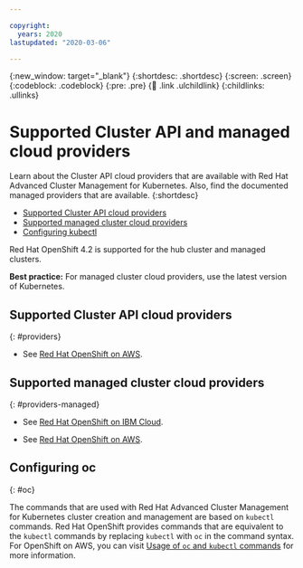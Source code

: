 ```yaml
---

copyright:
  years: 2020
lastupdated: "2020-03-06"

---
```


{:new_window: target="_blank"}
{:shortdesc: .shortdesc}
{:screen: .screen}
{:codeblock: .codeblock}
{:pre: .pre}
{:child: .link .ulchildlink}
{:childlinks: .ullinks}

# Supported Cluster API and managed cloud providers

Learn about the Cluster API cloud providers that are available with Red Hat Advanced Cluster Management for Kubernetes. Also, find the documented managed providers that are available.
{:shortdesc}

  - [Supported Cluster API cloud providers](#providers)
  - [Supported managed cluster cloud providers](#providers-managed)
  - [Configuring kubectl](#kubectl)

Red Hat OpenShift 4.2 is supported for the hub cluster and managed clusters.

**Best practice:** For managed cluster cloud providers, use the latest version of Kubernetes.

## Supported Cluster API cloud providers
{: #providers} 

- See [Red Hat OpenShift on AWS](https://www.openshift.com/learn/partners/amazon-web-services).

## Supported managed cluster cloud providers
{: #providers-managed} 

- See [Red Hat OpenShift on IBM Cloud](https://cloud.ibm.com/docs/openshift?topic=openshift-clusters).

- See [Red Hat OpenShift on AWS](https://www.openshift.com/learn/partners/amazon-web-services).

## Configuring oc
{: #oc} 

The commands that are used with Red Hat Advanced Cluster Management for Kubernetes cluster creation and management are based on `kubectl` commands. Red Hat OpenShift provides commands that are equivalent to the `kubectl` commands by replacing `kubectl` with `oc` in the command syntax. For OpenShift on AWS, you can visit [Usage of `oc` and `kubectl` commands](https://docs.openshift.com/container-platform/4.2/cli_reference/openshift_cli/usage-oc-kubectl.html) for more information.